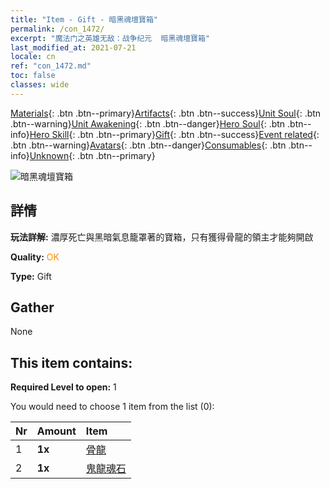 ```yaml
---
title: "Item - Gift - 暗黑魂壇寶箱"
permalink: /con_1472/
excerpt: "魔法门之英雄无敌：战争纪元  暗黑魂壇寶箱"
last_modified_at: 2021-07-21
locale: cn
ref: "con_1472.md"
toc: false
classes: wide
---
```

 [Materials](/ItemsCN/){: .btn .btn--primary}[Artifacts](/ItemsCN/Artifacts/){: .btn .btn--success}[Unit Soul](/ItemsCN/UnitSoul/){: .btn .btn--warning}[Unit Awakening](/ItemsCN/UnitAwakening/){: .btn .btn--danger}[Hero Soul](/ItemsCN/HeroSoul/){: .btn .btn--info}[Hero Skill](/ItemsCN/HeroSkill/){: .btn .btn--primary}[Gift](/ItemsCN/Gift/){: .btn .btn--success}[Event related](/ItemsCN/Events/){: .btn .btn--warning}[Avatars](/ItemsCN/Avatars/){: .btn .btn--danger}[Consumables](/ItemsCN/Consumables/){: .btn .btn--info}[Unknown](/ItemsCN/Unknown/){: .btn .btn--primary}

 ![暗黑魂壇寶箱](/images/t/i_907034.png)

## 詳情
 **玩法詳解:** 濃厚死亡與黑暗氣息籠罩著的寶箱，只有獲得骨龍的領主才能夠開啟

 **Quality:** <span style="color: #FF8C00">OK</span>

 **Type:** Gift

## Gather

  None

## This item contains:

 **Required Level to open:** 1

 You would need to choose 1 item from the list (0):

  | Nr | Amount |     Item    |
  |:---|:-------|:------------|
  | 1 |  **1x** | [骨龍](/cn/Items/unt_214/) |  | 
  | 2 |  **1x** | [鬼龍魂石](/cn/Items/unt_303/) |  | 
